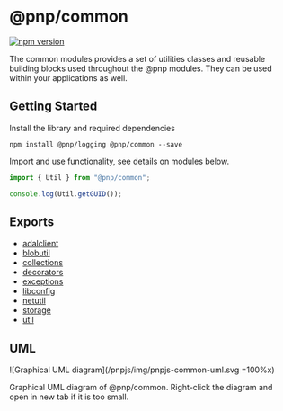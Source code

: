 # @pnp/common

[![npm version](https://badge.fury.io/js/%40pnp%2Fcommon.svg)](https://badge.fury.io/js/%40pnp%2Fcommon)

The common modules provides a set of utilities classes and reusable building blocks used throughout the @pnp modules. They can be used within your applications as well.

## Getting Started

Install the library and required dependencies

`npm install @pnp/logging @pnp/common --save`

Import and use functionality, see details on modules below.

```TypeScript
import { Util } from "@pnp/common";

console.log(Util.getGUID());
```

## Exports

* [adalclient](adalclient.md)
* [blobutil](blobutil.md)
* [collections](collections.md)
* [decorators](decorators.md)
* [exceptions](exceptions.md)
* [libconfig](libconfig.md)
* [netutil](netutil.md)
* [storage](storage.md)
* [util](util.md)

## UML
![Graphical UML diagram](/pnpjs/img/pnpjs-common-uml.svg =100%x)

Graphical UML diagram of @pnp/common. Right-click the diagram and open in new tab if it is too small.
